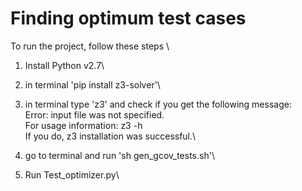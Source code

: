 # Finding optimum test cases

To run the project, follow these steps \
1. Install Python v2.7\
2. in terminal 'pip install z3-solver'\

3. in terminal type 'z3' and check if you get the following message:\
    Error: input file was not specified.\
    For usage information: z3 -h\
If you do, z3 installation was successful.\


3. go to terminal and run 'sh gen_gcov_tests.sh'\
4. Run Test_optimizer.py\
